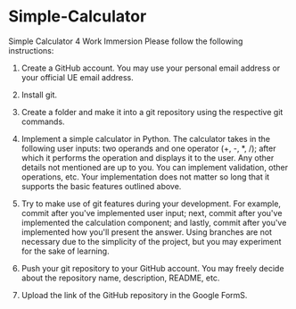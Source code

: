 # Simple-Calculator
Simple Calculator 4 Work Immersion
Please follow the following instructions:

1. Create a GitHub account. You may use your personal email address or your official UE email address.

2. Install git.

3. Create a folder and make it into a git repository using the respective git commands.

4. Implement a simple calculator in Python. The calculator takes in the following user inputs: two operands and one operator (+, -, *, /); after which it performs the operation and displays it to the user. Any other details not mentioned are up to you. You can implement validation, other operations, etc. Your implementation does not matter so long that it supports the basic features outlined above.

5. Try to make use of git features during your development. For example, commit after you've implemented user input; next, commit after you've implemented the calculation component; and lastly, commit after you've implemented how you'll present the answer. Using branches are not necessary due to the simplicity of the project, but you may experiment for the sake of learning.

6. Push your git repository to your GitHub account. You may freely decide about the repository name, description, README, etc.

7. Upload the link of the GitHub repository in the Google FormS.
